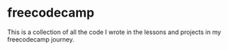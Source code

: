 # freecodecamp
This is a collection of all the code I wrote in the lessons and projects in my freecodecamp journey.
